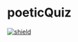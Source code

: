 # poeticQuiz
[![shield](https://img.shields.io/apm/l//testHield-shield-#FF5577.svg)](/github/license/:user/:repo)
